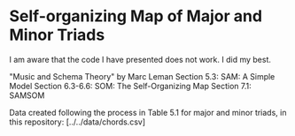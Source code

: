 # Self-organizing Map of Major and Minor Triads

I am aware that the code I have presented does not work.  I did my best.

"Music and Schema Theory"
by Marc Leman
Section 5.3: SAM: A Simple Model
Section 6.3-6.6: SOM: The Self-Organizing Map
Section 7.1: SAMSOM

Data created following the process in Table 5.1 for major 
and minor triads, in this repository:
[../../data/chords.csv]

